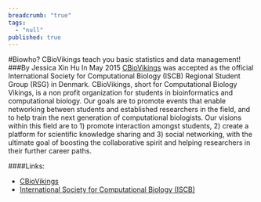 ```yaml
---
breadcrumb: "true"
tags: 
  - "null"
published: true
---
```




#Biowho? CBioVikings teach you basic statistics and data management!
###By Jessica Xin Hu
In May 2015 [CBioVikings](http://cbiovikings.org) was accepted as the official International Society for Computational Biology (ISCB) Regional Student Group (RSG) in Denmark. CBioVikings, short for Computational Biology Vikings, is a non profit organization for students in bioinformatics and computational biology. Our goals are to promote events that enable networking between students and established researchers in the field, and to help train the next generation of computational biologists. Our visions within this field are to 1) promote interaction amongst students, 2) create a platform for scientific knowledge sharing and 3) social networking, with the ultimate goal of boosting the collaborative spirit and helping researchers in their further career paths.

####Links: 
- [CBioVikings](http://cbiovikings.org)
- [International Society for Computational Biology (ISCB)](http://www.iscb.org)
